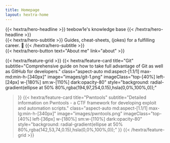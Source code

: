 ```yaml
---
title: Homepage
layout: hextra-home
---
```


<div class="mt-6 mb-6">
{{< hextra/hero-headline >}}
  teebow1e's knowledge base
{{< /hextra/hero-headline >}}
</div>

<div class="mb-12">
{{< hextra/hero-subtitle >}}
  Guides, cheat-sheets, (jokes) for a fulfilling career. 🥸
{{< /hextra/hero-subtitle >}}
</div>

<div class="mb-6">
{{< hextra/hero-button text="About me" link="about" >}}
</div>

<div class="mt-6"></div>

{{< hextra/feature-grid >}}
  {{< hextra/feature-card
    title="Git"
    subtitle="Comprehensive guide on how to take full advantage of Git as well as GitHub for developers."
    class="aspect-auto md:aspect-[1.1/1] max-md:min-h-[340px]"
    image="images/git-1.png"
    imageClass="top-[40%] left-[24px] w-[180%] sm:w-[110%] dark:opacity-80"
    style="background: radial-gradient(ellipse at 50% 80%,rgba(194,97,254,0.15),hsla(0,0%,100%,0));"
  >}}
  {{< hextra/feature-card
    title="Pwntools"
    subtitle="Detailed information on Pwntools - a CTF framework for developing exploit and automation scripts."
    class="aspect-auto md:aspect-[1.1/1] max-lg:min-h-[340px]"
    image="images/pwntools.png"
    imageClass="top-[40%] left-[36px] w-[180%] sm:w-[110%] dark:opacity-80"
    style="background: radial-gradient(ellipse at 50% 80%,rgba(142,53,74,0.15),hsla(0,0%,100%,0));"
  >}}
{{< /hextra/feature-grid >}}
